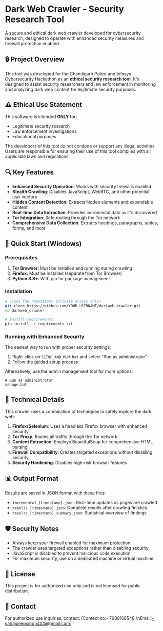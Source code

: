 # Dark Web Crawler - Security Research Tool

A secure and ethical dark web crawler developed for cybersecurity research, designed to operate with enhanced security measures and firewall protection enabled.

## 🔒 Project Overview

This tool was developed for the Chandigarh Police and Infosys Cybersecurity Hackathon as an **ethical security research tool**. It's designed to assist security researchers and law enforcement in monitoring and analyzing dark web content for legitimate security purposes.

## ⚠️ Ethical Use Statement

This software is intended **ONLY** for:
- Legitimate security research
- Law enforcement investigations
- Educational purposes

The developers of this tool do not condone or support any illegal activities. Users are responsible for ensuring their use of this tool complies with all applicable laws and regulations.

## 🔍 Key Features

- **Enhanced Security Operation**: Works with security firewalls enabled
- **Stealth Crawling**: Disables JavaScript, WebRTC, and other potential leak vectors
- **Hidden Content Detection**: Extracts hidden elements and expandable content
- **Real-time Data Extraction**: Provides incremental data as it's discovered
- **Tor Integration**: Safe routing through the Tor network
- **Comprehensive Data Collection**: Extracts headings, paragraphs, tables, forms, and more

## 🚀 Quick Start (Windows)

### Prerequisites

1. **Tor Browser**: Must be installed and running during crawling
2. **Firefox**: Must be installed (separate from Tor Browser)
3. **Python 3.8+**: With pip for package management

### Installation

```bash
# Clone the repository (private access only)
git clone https://github.com/YOUR_USERNAME/darkweb_crawler.git
cd darkweb_crawler

# Install requirements
pip install -r requirements.txt
```

### Running with Enhanced Security

The easiest way to run with proper security settings:

1. Right-click on `SETUP_AND_RUN.bat` and select "Run as administrator"
2. Follow the guided setup process

Alternatively, use the admin management tool for more options:
```
# Run as administrator
manage.bat
```

## 🔧 Technical Details

This crawler uses a combination of techniques to safely explore the dark web:

1. **Firefox/Selenium**: Uses a headless Firefox browser with enhanced security
2. **Tor Proxy**: Routes all traffic through the Tor network
3. **Content Extraction**: Employs BeautifulSoup for comprehensive HTML parsing
4. **Firewall Compatibility**: Creates targeted exceptions without disabling security
5. **Security Hardening**: Disables high-risk browser features

## 📊 Output Format

Results are saved in JSON format with these files:
- `incremental_[timestamp].json`: Real-time updates as pages are crawled
- `results_[timestamp].json`: Complete results after crawling finishes
- `results_[timestamp]_summary.json`: Statistical overview of findings

## 🛡️ Security Notes

- Always keep your firewall enabled for maximum protection
- The crawler uses targeted exceptions rather than disabling security
- JavaScript is disabled to prevent malicious code execution
- For maximum security, use on a dedicated machine or virtual machine

## 📝 License

This project is for authorized use only and is not licensed for public distribution.

## 📧 Contact

For authorized use inquiries, contact: [Contect no:- 7988168548 \nEmail:-sahajdeepsingh404@gmail.com] 
